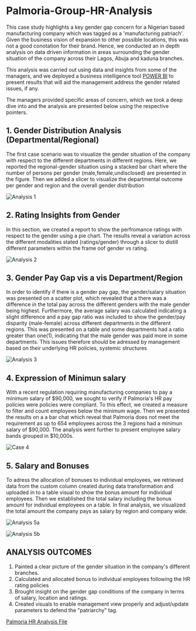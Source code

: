 # Palmoria-Group-HR-Analysis

This case study highlights a key gender gap concern for a Nigerian based manufacturing company which was tagged as a 'manufacturing patriach'. Given the business vision of expansion to other possible locations, this was not a good conotation for their brand. Hence, we conducted an in depth analysis on data driven information in areas surrounding the gender situation of the company across their Lagos, Abuja and kaduna branches.

This analysis was carried out using data and insights from some of the managers, and we deployed a business intelligence tool [POWER BI](https://www.microsoft.com/en-us/download/details.aspx?id=58494) to present results that will aid the management address the gender related issues, if any.

The managers provided specific areas of concern, which we took a deep dive into and the analysis are presented below using the respective pointers.

## 1. Gender Distribution Analysis (Departmental/Regional)

The first case scenario was to visualize the gender situation of the company with respect to the different departments in different regions. Here, we reported the regional-gender situation using a stacked bar chart where the number of persons per gender (male,female,undisclosed) are presented in the figure. Then we added a slicer to  visualize the departmental outcome per gender and region and the overall gender distribution

![Analysis 1](https://github.com/user-attachments/assets/e46d165e-8c0c-4d57-b939-03ae51d388c6)

## 2. Rating Insights from Gender

In this section, we created a report to show the perfromance ratings with respect to the gender using a pie chart. The results reveal a variation across the different modalities stated (ratings/gender) through a slicer to distill different parameters within the frame oof gender vs rating. 

![Analysis 2](https://github.com/user-attachments/assets/e3dbb8c4-7149-43f8-9c0c-2aa1455e5ba5)

## 3. Gender Pay Gap vis a vis Department/Region
In order to identify if there is a gender pay gap, the gender/salary situation was presented on a scatter plot, which revealed that a there was a difference in the total pay across the different genders with the male gender being highest. Furthermore, the average salary was calculated indicating a slight difference and a pay gap ratio was included to show the gender/pay disparity (male-female) across different departments in the different regions. This was presented on a table and some departments had a ratio greater than one(1), indicating that the male gender was paid more in some departments. This issues therefore should be adressed by management based on their underlying HR policies, systemic structures

![Analysis 3](https://github.com/user-attachments/assets/23702577-c667-4a7e-b066-5ad2d9b6070e)

## 4. Expression of Minimun salary 

With a recent regulation requiring manufacturing companies to pay a minimum salary of $90,000, we sought to verify if Palmoria's HR pay policies were policies were compliant. To this effect, we created a measure to filter and count employees below the minimum wage. Then we presented the results on a a bar chat which reveal that Palmoria does not meet the requirement as up to 654 employees across the 3 regions had a minimun salary of $90,000. The analysis went further to present employee salary bands grouped in $10,000s.

![Case 4](https://github.com/user-attachments/assets/f0723106-cd38-4dd9-bef5-83f2863bc7e1)

## 5. Salary and Bonuses
To adress the allocation of bonuses to individual employees, we retrieved data from the custom column created during data transformation and uploaded in to a table visual to show the bonus amount for individual employees. Then we established the total salary including the bonus amount for individual employees on a table. In final analysis, we visualized the total amount the company pays as salary by region and company wide.

![Analysis 5a](https://github.com/user-attachments/assets/97921c8e-a794-46e4-983d-2e37f8586b75)

![Analysis 5b](https://github.com/user-attachments/assets/431cdc4c-7b38-4fdc-b1fa-5b962a4c86b2)

## ANALYSIS OUTCOMES
1. Painted a clear picture of the gender situation in the company's different branches.
2. Calculated and allocated bonus to individual employees following the HR rating policies
3. Brought insight on the gender gap conditions of the company in terms of salary, location and ratings.
4. Created visuals to enable management view properly and adjust/update parameters to defend the "patriarchy" tag.

[Palmoria HR Analysis File]()

